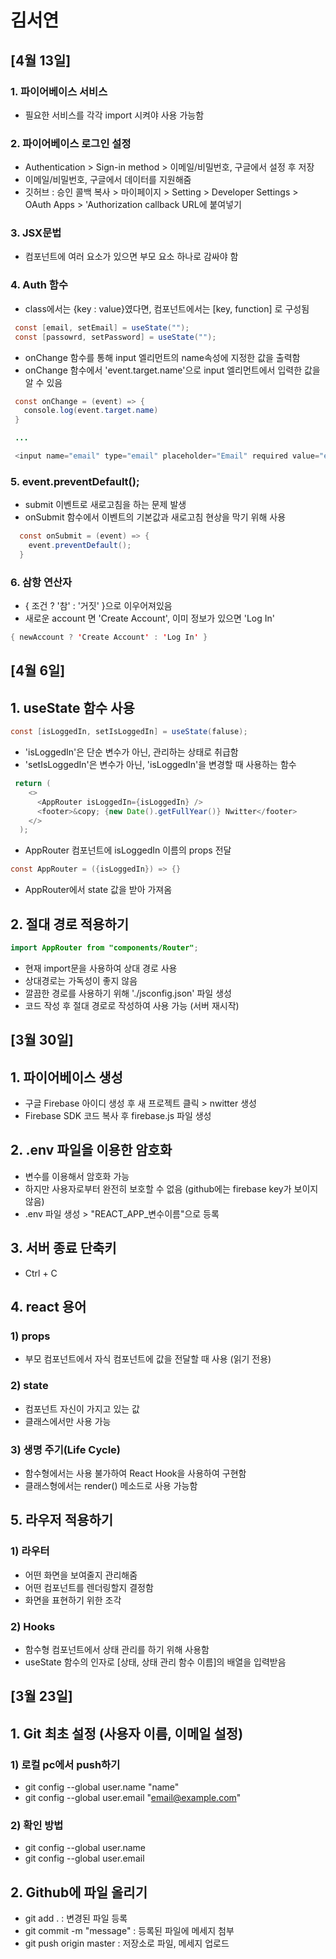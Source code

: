 # 김서연

## [4월 13일]

### 1. 파이어베이스 서비스
 - 필요한 서비스를 각각 import 시켜야 사용 가능함

### 2. 파이어베이스 로그인 설정
 - Authentication > Sign-in method > 이메일/비밀번호, 구글에서 설정 후 저장
 - 이메일/비밀번호, 구글에서 데이터를 지원해줌
 - 깃허브 : 승인 콜백 복사 > 마이페이지 > Setting > Developer Settings > OAuth Apps > 'Authorization callback URL에 붙여넣기

### 3. JSX문법
  - 컴포넌트에 여러 요소가 있으면 부모 요소 하나로 감싸야 함

### 4. Auth 함수
 - class에서는 {key : value}였다면, 컴포넌트에서는 [key, function] 로 구성됨
 ``` java
  const [email, setEmail] = useState("");
  const [passowrd, setPassword] = useState("");
 ```
 - onChange 함수를 통해 input 엘리먼트의 name속성에 지정한 값을 출력함
 - onChange 함수에서 'event.target.name'으로 input 엘리먼트에서 입력한 값을 알 수 있음
 ``` java
  const onChange = (event) => {
    console.log(event.target.name)
  }

  ...

  <input name="email" type="email" placeholder="Email" required value="email" onChange={onChange} />
 ```

 ### 5. event.preventDefault();
  - submit 이벤트로 새로고침을 하는 문제 발생
  - onSubmit 함수에서 이벤트의 기본값과 새로고침 현상을 막기 위해 사용
  ``` java
    const onSubmit = (event) => {
      event.preventDefault();
    }
  ```
### 6. 삼항 연산자
  - { 조건 ? '참' : '거짓' }으로 이우어져있음
  - 새로운 account 면 'Create Account', 이미 정보가 있으면 'Log In'
  ``` java
  { newAccount ? 'Create Account' : 'Log In' }
  ```


## [4월 6일]
## 1. useState 함수 사용
``` java 
const [isLoggedIn, setIsLoggedIn] = useState(faluse); 
```
- 'isLoggedIn'은 단순 변수가 아닌, 관리하는 상태로 취급함
- 'setIsLoggedIn'은  변수가 아닌, 'isLoggedIn'을 변경할 때 사용하는 함수

``` java
 return (
    <>
      <AppRouter isLoggedIn={isLoggedIn} />
      <footer>&copy; {new Date().getFullYear()} Nwitter</footer>
    </>
  );
```
- AppRouter 컴포넌트에 isLoggedIn 이름의 props 전달

``` java
const AppRouter = ({isLoggedIn}) => {}
```
- AppRouter에서 state 값을 받아 가져옴

## 2. 절대 경로 적용하기
``` java
import AppRouter from "components/Router";
```
- 현재 import문을 사용하여 상대 경로 사용
- 상대경로는 가독성이 좋지 않음
- 깔끔한 경로를 사용하기 위해 './jsconfig.json' 파일 생성
- 코드 작성 후 절대 경로로 작성하여 사용 가능 (서버 재시작)



## [3월 30일]
## 1. 파이어베이스 생성
- 구글 Firebase  아이디 생성 후 새 프로젝트 클릭 > nwitter 생성
- Firebase SDK 코드 복사 후 firebase.js 파일 생성

## 2. .env 파일을 이용한 암호화
- 변수를 이용해서 암호화 가능
- 하지만 사용자로부터 완전히 보호할 수 없음 (github에는 firebase key가 보이지 않음)
- .env  파일 생성 > "REACT_APP_변수이름"으로 등록

## 3. 서버 종료 단축키
- Ctrl + C

## 4. react 용어 

### 1) props 
- 부모 컴포넌트에서 자식 컴포넌트에 값을 전달할 때 사용 (읽기 전용)

### 2) state 
- 컴포넌트 자신이 가지고 있는 값
- 클래스에서만 사용 가능

### 3) 생명 주기(Life Cycle)
- 함수형에서는 사용 불가하여 React Hook을 사용하여 구현함
- 클래스형에서는 render() 메소드로 사용 가능함

## 5. 라우저 적용하기

### 1) 라우터 
- 어떤 화면을 보여줄지 관리해줌
- 어떤 컴포넌트를 렌더링할지 결정함
- 화면을 표현하기 위한 조각

### 2) Hooks
- 함수형 컴포넌트에서 상태 관리를 하기 위해 사용함
- useState 함수의 인자로 [상태, 상태 관리 함수 이름]의 배열을 입력받음


## [3월 23일]
## 1. Git 최초 설정 (사용자 이름, 이메일 설정)

### 1) 로컬 pc에서 push하기
- git config --global user.name "name"
- git config --global user.email "email@example.com"

### 2) 확인 방법
- git config --global user.name
- git config --global user.email

## 2. Github에 파일 올리기
- git add . : 변경된 파일 등록
- git commit -m "message" : 등록된 파일에 메세지 첨부
- git push origin master : 저장소로 파일, 메세지 업로드


